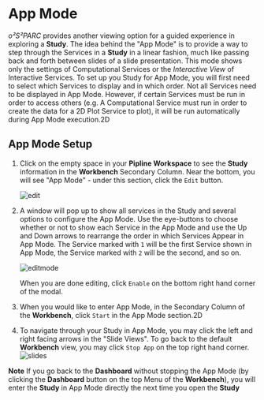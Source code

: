 # App Mode

*o²S²PARC* provides another viewing option for a guided experience in exploring a **Study**. The idea behind the "App Mode" is to provide a way to step through the Services in a **Study** in a linear fashion, much like passing back and forth between slides of a slide presentation. This mode shows only the settings of Computational Services or the *Interactive View* of Interactive Services. To set up you Study for App Mode, you will first need to select which Services to display and in which order. Not all Services need to be displayed in App Mode. However, if certain Services must be run in order to access others (e.g. A Computational Service must run in order to create the data for a 2D Plot Service to plot), it will be run automatically during App Mode execution.2D

## App Mode Setup
1. Click on the empty space in your **Pipline Workspace** to see the **Study** information in the **Workbench** Secondary Column. Near the bottom, you will see "App Mode" - under this section, click the ```Edit``` button. 

    ![edit](https://user-images.githubusercontent.com/28002886/153859656-fe130136-6d3b-4f35-8f96-f88ca1d04a59.png ':size=300')

2. A window will pop up to show all services in the Study and several options to configure the App Mode. Use the eye-buttons to choose whether or not to show each Service in the App Mode and use the Up and Down arrows to rearrange the order in which Services Appear in App Mode. The Service marked with ```1``` will be the first Service shown in App Mode, the Service marked with ```2``` will be the second, and so on.

    ![editmode](https://user-images.githubusercontent.com/28002886/153860812-2b216c9b-4e05-4ec2-a612-54139b8a7e2b.png ':size=500')

    When you are done editing, click ```Enable``` on the bottom right hand corner of the modal.

3. When you would like to enter App Mode, in the Secondary Column of the **Workbench**, click ```Start``` in the App Mode section.2D

4. To navigate through your Study in App Mode, you may click the left and right facing arrows in the "Slide Views". To go back to the default **Workbench** view, you may click ```Stop App``` on the top right hand corner.
    ![slides](https://user-images.githubusercontent.com/28002886/153861185-d5068c8b-dd97-4ffb-9797-73ca3de48578.png ':size=800')

**Note** If you go back to the **Dashboard** without stopping the App Mode (by clicking the **Dashboard** button on the top Menu of the **Workbench**), you will enter the **Study** in App Mode directly the next time you open the **Study**

